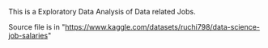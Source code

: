 This is a Exploratory Data Analysis of Data related Jobs.

Source file is in "https://www.kaggle.com/datasets/ruchi798/data-science-job-salaries"
